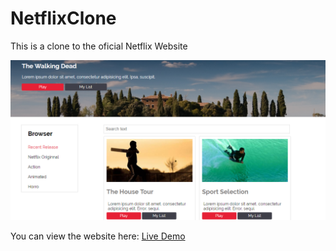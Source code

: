 # NetflixClone

This is a clone to the oficial Netflix Website

![alt text](img/Captura.PNG)

You can view the website here: <a href="https://zeshanwd.github.io/NetflixClone/">Live Demo</a>

